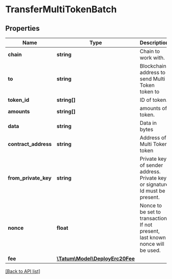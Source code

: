 # TransferMultiTokenBatch

## Properties

Name | Type | Description | Notes
------------ | ------------- | ------------- | -------------
**chain** | **string** | Chain to work with. |
**to** | **string** | Blockchain address to send Multi Token token to |
**token_id** | **string[]** | ID of token. |
**amounts** | **string[]** | amounts of token. |
**data** | **string** | Data in bytes | [optional]
**contract_address** | **string** | Address of Multi Token token |
**from_private_key** | **string** | Private key of sender address. Private key, or signature Id must be present. |
**nonce** | **float** | Nonce to be set to transaction. If not present, last known nonce will be used. | [optional]
**fee** | [**\Tatum\Model\DeployErc20Fee**](DeployErc20Fee.md) |  | [optional]

[[Back to API list]](../../README.md#api-endpoints)
